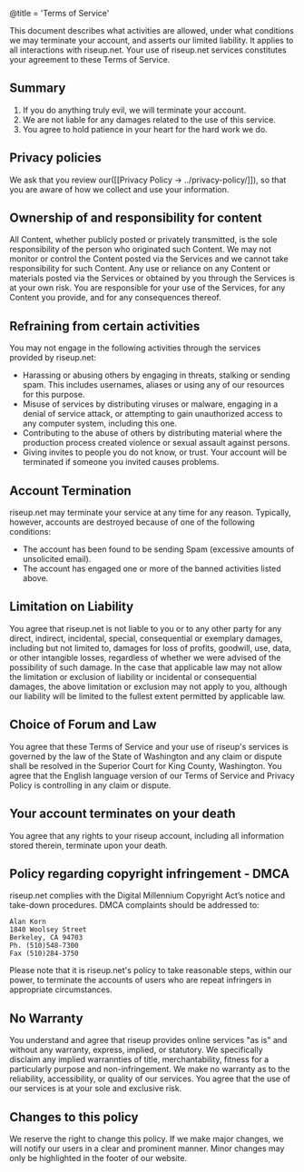 @title = 'Terms of Service'

This document describes what activities are allowed, under what conditions we may terminate your account, and asserts our limited liability. It applies to all interactions with riseup.net. Your use of riseup.net services constitutes your agreement to these Terms of Service.

## Summary

1. If you do anything truly evil, we will terminate your account.
1. We are not liable for any damages related to the use of this service.
1. You agree to hold patience in your heart for the hard work we do.

## Privacy policies

We ask that you review our([[Privacy Policy -> ../privacy-policy/]]), so that you are aware of how we collect and use your information.

## Ownership of and responsibility for content

All Content, whether publicly posted or privately transmitted, is the sole responsibility of the person who originated such Content. We may not monitor or control the Content posted via the Services and we cannot take responsibility for such Content. Any use or reliance on any Content or materials posted via the Services or obtained by you through the Services is at your own risk. You are responsible for your use of the Services, for any Content you provide, and for any consequences thereof.

## Refraining from certain activities

You may not engage in the following activities through the services provided by riseup.net:

* Harassing or abusing others by engaging in threats, stalking or sending spam. This includes usernames, aliases or using any of our resources for this purpose.
* Misuse of services by distributing viruses or malware, engaging in a denial of service attack, or attempting to gain unauthorized access to any computer system, including this one.
* Contributing to the abuse of others by distributing material where the production process created violence or sexual assault against persons.
* Giving invites to people you do not know, or trust. Your account will be terminated if someone you invited causes problems.

## Account Termination

riseup.net may terminate your service at any time for any reason. Typically, however, accounts are destroyed because of one of the following conditions:

* The account has been found to be sending Spam (excessive amounts of unsolicited email).
* The account has engaged one or more of the banned activities listed above.

## Limitation on Liability

You agree that riseup.net is not liable to you or to any other party for any direct, indirect, incidental, special, consequential or exemplary damages, including but not limited to, damages for loss of profits, goodwill, use, data, or other intangible losses, regardless of whether we were advised of the possibility of such damage. In the case that applicable law may not allow the limitation or exclusion of liability or incidental or consequential damages, the above limitation or exclusion may not apply to you, although our liability will be limited to the fullest extent permitted by applicable law.

## Choice of Forum and Law

You agree that these Terms of Service and your use of riseup's services is governed by the law of the State of Washington and any claim or dispute shall be resolved in the Superior Court for King County, Washington. You agree that the English language version of our Terms of Service and Privacy Policy is controlling in any claim or dispute.

## Your account terminates on your death

You agree that any rights to your riseup account, including all information stored therein, terminate upon your death.

## Policy regarding copyright infringement - DMCA

riseup.net complies with the Digital Millennium Copyright Act’s notice and take-down procedures. DMCA complaints should be addressed to:

	Alan Korn
	1840 Woolsey Street
	Berkeley, CA 94703
	Ph. (510)548-7300
	Fax (510)284-3750

Please note that it is riseup.net's policy to take reasonable steps, within our power, to terminate the accounts of users who are repeat infringers in appropriate circumstances.

## No Warranty

You understand and agree that riseup provides online services "as is" and without any warranty, express, implied, or statutory. We specifically disclaim any implied warrannties of title, merchantability, fitness for a particularly purpose and non-infringement. We make no warranty as to the reliability, accessibility, or quality of our services. You agree that the use of our services is at your sole and exclusive risk. 

## Changes to this policy

We reserve the right to change this policy. If we make major changes, we will notify our users in a clear and prominent manner. Minor changes may only be highlighted in the footer of our website.


